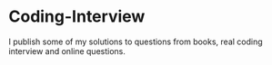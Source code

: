 # Coding-Interview
I publish some of my solutions to questions from books, real coding interview and online questions.
